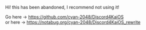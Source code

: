 Hi! this has been abandoned, I recommend not using it!

Go here -> https://github.com/cyan-2048/Discord4KaiOS
<br>
or here -> https://notabug.org/cyan-2048/Discord4KaiOS_rewrite
